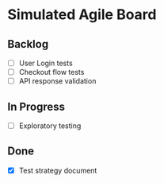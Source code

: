 # Simulated Agile Board

## Backlog
- [ ] User Login tests
- [ ] Checkout flow tests
- [ ] API response validation

## In Progress
- [ ] Exploratory testing

## Done
- [x] Test strategy document

